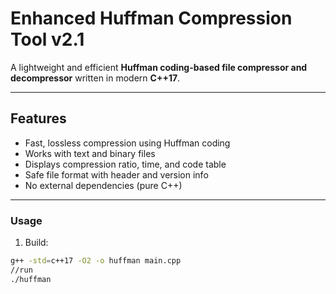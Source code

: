 # Enhanced Huffman Compression Tool v2.1

A lightweight and efficient **Huffman coding-based file compressor and decompressor** written in modern **C++17**.

---

##  Features
- Fast, lossless compression using Huffman coding  
- Works with text and binary files  
- Displays compression ratio, time, and code table  
- Safe file format with header and version info  
- No external dependencies (pure C++)

---

 ### Usage

1. Build:
```bash
g++ -std=c++17 -O2 -o huffman main.cpp
//run
./huffman

